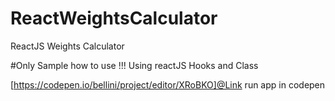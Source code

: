 # ReactWeightsCalculator
ReactJS Weights Calculator

#Only Sample how to use !!!
Using reactJS Hooks and Class


[https://codepen.io/bellini/project/editor/XRoBKO]@Link run app in codepen